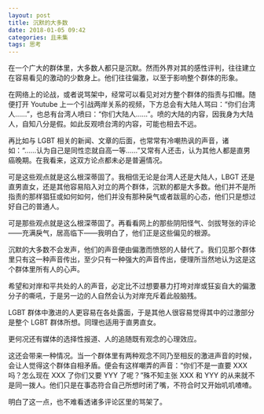 ```yaml
---
layout: post
title: 沉默的大多数
date: 2018-01-05 09:42
categories: 且未集
tags: 思考
---
```

在一个广大的群体里，大多数人都只是沉默。然而外界对其的感性评判，往往建立在容易看见的激动的少数身上。他们往往偏激，以至于影响整个群体的形象。

在网络上的论战，或者说骂架中，经常可以看见对对方整个群体的指责与扣帽。随便打开 Youtube 上一个引战两岸关系的视频，下方总会有大陆人骂曰：“你们台湾人……”，也总有台湾人喷曰：“你们大陆人……”。喷的大陆的内容，因我身为大陆人，自知八分是假。如此反观喷台湾的内容，可能也相去不远。

再比如与 LGBT 相关的新闻、文章的后面，也常常有冷嘲热讽的声音，诸如：“……认为自己是同性恋就自高一等……”又常有人还击，认为其他人都是直男癌晚期。在我看来，这双方论点都未必是普遍情况。

可是这些观点就是这么根深蒂固了。我相信无论是台湾人还是大陆人，LBGT 还是直男直女，还是其他容易陷入对立的两个群体，沉默的都是大多数。他们并不是所指责的那样猖狂或如何如何，他们并没有那种戾气或者跋扈的心态，他们只是想过好自己的普通人。

可是那些观点就是这么根深蒂固了。再看看网上的那些阴阳怪气、剑拔弩张的评论——充满戾气，居高临下——我明白了，他们正是这些偏见的根源。

沉默的大多数不会发声，他们的声音便由偏激而愤怒的人替代了。我们见那个群体里只有这一种声音传出，至少只有一种强大的声音传出，便理所当然地认为这是这个群体里所有人的心声。

希望和对岸和平共处的人的声音，必定比不过想要暴力打垮对岸或狂妄自大的偏激分子的嘶吼，于是另一边的人自然会认为对岸充斥着此般脑残。

LGBT 群体中激进的人更容易在各处露面，于是其他人很容易觉得其中的过激部分是整个 LGBT 群体所想。同理也适用于直男直女。

更何况还有媒体的选择性报道、人的追随既有观念的心理效应。

这还会带来一种情况。当一个群体里有两种观念不同乃至相反的激进声音的时候，会让人觉得这个群体自相矛盾。便会有这样嘲弄的声音：“你们不是一直要 XXX 吗？怎么现在 XXX 了你们又要 YYY 了呢？”殊不知主张 XXX 和 YYY 的从来就不是同一拨人。他们只是在事态符合自己所想时闭了嘴，不符合时又开始叽叽喳喳。

明白了这一点，也不难看透诸多评论区里的骂架了。
